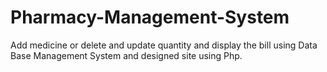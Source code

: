 # Pharmacy-Management-System
Add medicine or delete and update quantity and display the bill using Data Base Management System and designed site using Php. 
